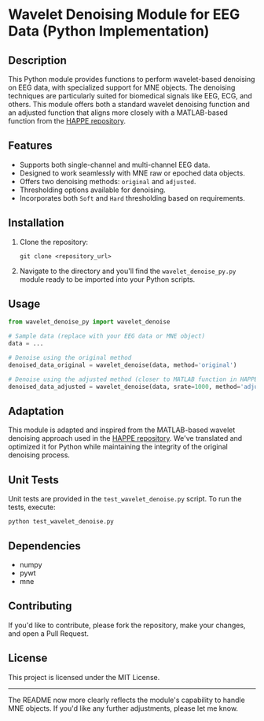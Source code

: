 # Wavelet Denoising Module for EEG Data (Python Implementation)

## Description
This Python module provides functions to perform wavelet-based denoising on EEG data, with specialized support for MNE objects. The denoising techniques are particularly suited for biomedical signals like EEG, ECG, and others. This module offers both a standard wavelet denoising function and an adjusted function that aligns more closely with a MATLAB-based function from the [HAPPE repository](https://github.com/PINE-Lab/HAPPE/).

## Features
- Supports both single-channel and multi-channel EEG data.
- Designed to work seamlessly with MNE raw or epoched data objects.
- Offers two denoising methods: `original` and `adjusted`.
- Thresholding options available for denoising.
- Incorporates both `Soft` and `Hard` thresholding based on requirements.

## Installation
1. Clone the repository:  
   ```
   git clone <repository_url>
   ```
2. Navigate to the directory and you'll find the `wavelet_denoise_py.py` module ready to be imported into your Python scripts.

## Usage
```python
from wavelet_denoise_py import wavelet_denoise

# Sample data (replace with your EEG data or MNE object)
data = ...

# Denoise using the original method
denoised_data_original = wavelet_denoise(data, method='original')

# Denoise using the adjusted method (closer to MATLAB function in HAPPE)
denoised_data_adjusted = wavelet_denoise(data, srate=1000, method='adjusted')
```

## Adaptation
This module is adapted and inspired from the MATLAB-based wavelet denoising approach used in the [HAPPE repository](https://github.com/PINE-Lab/HAPPE/). We've translated and optimized it for Python while maintaining the integrity of the original denoising process.

## Unit Tests
Unit tests are provided in the `test_wavelet_denoise.py` script. To run the tests, execute:

```
python test_wavelet_denoise.py
```

## Dependencies
- numpy
- pywt
- mne

## Contributing
If you'd like to contribute, please fork the repository, make your changes, and open a Pull Request.

## License
This project is licensed under the MIT License.

---

The README now more clearly reflects the module's capability to handle MNE objects. If you'd like any further adjustments, please let me know.
